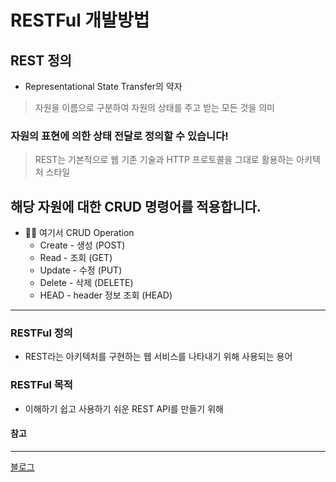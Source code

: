 # RESTFul 개발방법

## REST 정의
- Representational State Transfer의 약자

> 자원을 이름으로 구분하여 자원의 상태를 주고 받는 모든 것을 의미

### 자원의 표현에 의한 상태 전달로 정의할 수 있습니다!

> REST는 기본적으로 웹 기존 기술과 HTTP 프로토콜을 그대로 활용하는 아키텍처 스타일

## 해당 자원에 대한 CRUD 명령어를 적용합니다.

- 🕵️‍♀️ 여기서 CRUD Operation
  - Create - 생성 (POST)
  - Read - 조회 (GET)
  - Update - 수정 (PUT)
  - Delete - 삭제 (DELETE)
  - HEAD - header 정보 조회 (HEAD)

--------- 

### RESTFul 정의 
- REST라는 아키텍처를 구현하는 웹 서비스를 나타내기 위해 사용되는 용어


### RESTFul 목적
- 이해하기 쉽고 사용하기 쉬운 REST API를 만들기 위해








#### 참고
-----
[블로그](https://gmlwjd9405.github.io/2018/09/21/rest-and-restful.html)